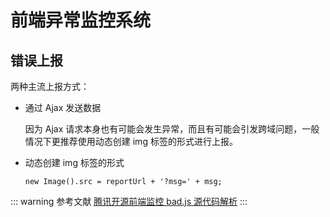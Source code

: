 # 前端异常监控系统

## 错误上报

两种主流上报方式：

- 通过 Ajax 发送数据
  
  因为 Ajax 请求本身也有可能会发生异常，而且有可能会引发跨域问题，一般情况下更推荐使用动态创建 img 标签的形式进行上报。

- 动态创建 img 标签的形式
  
  `new Image().src = reportUrl + '?msg=' + msg;`


::: warning 参考文献
[腾讯开源前端监控 bad.js 源代码解析](https://github.com/rico-c/Front-End-Monitoring/blob/master/badjs-sourcedoce-explain.md)
:::